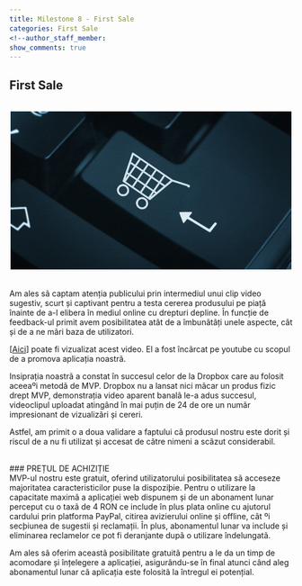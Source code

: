 ```yaml
---
title: Milestone 8 - First Sale
categories: First Sale
<!--author_staff_member:
show_comments: true
---
```


## First Sale  


<br/>
<center>
<img src="https://github.com/rptoma/Flaty/raw/master/_posts/FirstSale/chart.jpg" width="500">
</center>  
<br/>

Am ales sã captam atenția publicului prin intermediul unui clip video sugestiv, scurt și captivant pentru a testa cererea produsului pe piațã înainte de a-l elibera în mediul online cu drepturi depline. În funcție de feedback-ul primit avem posibilitatea atât de a îmbunãtãți unele aspecte, cât și de a ne mãri baza de utilizatori.

[<a href="https://www.youtube.com/watch?v=zZuum0cSG0k&frags=pl%2Cwn" target="_blank">Aici</a>] poate fi vizualizat acest video. El a fost încãrcat pe youtube cu scopul de a promova aplicația noastrã.


Insiprația noastrã a constat în succesul celor de la Dropbox care au folosit aceeaºi metodã de MVP. Dropbox nu a lansat nici mãcar un produs fizic drept MVP, demonstrația video aparent banalã le-a adus succesul, videoclipul uploadat atingând în mai puțin de 24 de ore un numãr impresionant de vizualizãri și cereri. 

Astfel, am primit o a doua validare a faptului cã produsul nostru este dorit și riscul de a nu fi utilizat și accesat de cãtre nimeni a scãzut considerabil. 
<br/>

<br/>
### PREȚUL DE ACHIZIȚIE
<br/>
MVP-ul nostru este gratuit, oferind utilizatorului posibilitatea sã acceseze majoritatea caracteristicilor puse la dispoziþie. Pentru o utilizare la capacitate maximã a aplicației web dispunem și de un abonament lunar perceput cu o taxã de 4 RON ce include în plus plata online cu ajutorul cardului prin platforma PayPal, citirea avizierului online și offline, cât ºi secþiunea de sugestii și reclamații. În plus, abonamentul lunar va include și eliminarea reclamelor ce pot fi deranjante dupã o utilizare îndelungatã.

Am ales sã oferim aceastã posibilitate gratuitã pentru a le da un timp de acomodare și înțelegere a aplicației, asigurându-se în final atunci când aleg abonamentul lunar cã aplicația este folositã la întregul ei potențial.

